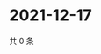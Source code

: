 # 2021-12-17

共 0 条

<!-- BEGIN WEIBO -->
<!-- 最后更新时间 Fri Dec 17 2021 21:17:21 GMT+0800 (China Standard Time) -->

<!-- END WEIBO -->
